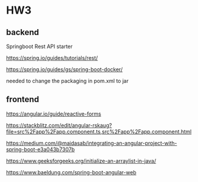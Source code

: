 # HW3

## backend

Springboot Rest API starter

https://spring.io/guides/tutorials/rest/

https://spring.io/guides/gs/spring-boot-docker/

needed to change the packaging in pom.xml to jar

## frontend

https://angular.io/guide/reactive-forms

https://stackblitz.com/edit/angular-rskaug?file=src%2Fapp%2Fapp.component.ts,src%2Fapp%2Fapp.component.html

https://medium.com/@majdasab/integrating-an-angular-project-with-spring-boot-e3a043b7307b

https://www.geeksforgeeks.org/initialize-an-arraylist-in-java/

https://www.baeldung.com/spring-boot-angular-web